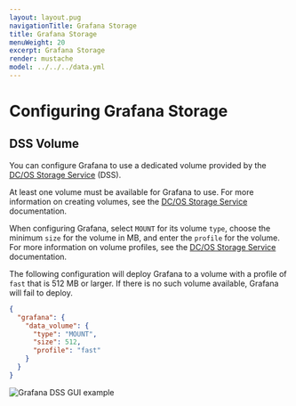 ```yaml
---
layout: layout.pug
navigationTitle: Grafana Storage
title: Grafana Storage
menuWeight: 20
excerpt: Grafana Storage
render: mustache
model: ../../../data.yml
---
```


# Configuring Grafana Storage

## DSS Volume

You can configure Grafana to use a dedicated volume provided by the [DC/OS Storage Service](https://docs.mesosphere.com/services/beta-storage/0.5.3-beta/) (DSS).

At least one volume must be available for Grafana to use.
For more information on creating volumes, see the [DC/OS Storage Service](https://docs.mesosphere.com/services/beta-storage/0.5.3-beta/cli-references/dcos-storage-volume/dcos-storage-volume-create) documentation.

When configuring Grafana, select `MOUNT` for its volume `type`, choose the minimum `size` for the volume in MB, and enter the `profile` for the volume.
For more information on volume profiles, see the [DC/OS Storage Service](https://docs.mesosphere.com/services/beta-storage/0.5.3-beta/cli-references/dcos-storage-profile/) documentation.

The following configuration will deploy Grafana to a volume with a profile of `fast` that is 512 MB or larger.
If there is no such volume available, Grafana will fail to deploy.

```json
{
  "grafana": {
    "data_volume": {
      "type": "MOUNT",
      "size": 512,
      "profile": "fast"
    }
  }
}
```

![Grafana DSS GUI example](../../../../img/grafana-dss-gui.png)
